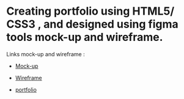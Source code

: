# Creating portfolio using HTML5/ CSS3 , and designed using figma tools mock-up and wireframe.

 Links mock-up and wireframe :

* [Mock-up](https://www.figma.com/file/tCFrV7DPdb4Ho63SyucfXi/Untitled?type=design&node-id=0-1&mode=design&t=SONiN3OuyVTLKp25-0)

* [Wireframe](https://www.figma.com/file/OqAXt7CIlrb3rpGaM34srD/Untitled?type=design&node-id=0-1&mode=design&t=UT6xoW70wo3e5GrO-0)


* [portfolio](https://al-howari95.github.io/portfolio2/)